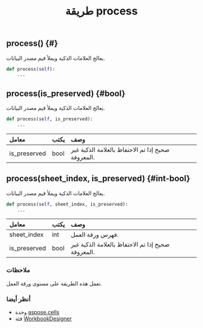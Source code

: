 ﻿---
title: طريقة process
second_title: Aspose.Cells for Python via .NET API المراجع
description:
type: docs
weight: 40
url: /ar/python-net/aspose.cells/workbookdesigner/process/
is_root: false
---
##  process() {#}
يعالج العلامات الذكية ويملأ قيم مصدر البيانات.



```python
def process(self):
    ...
```




##  process(is_preserved) {#bool}
يعالج العلامات الذكية ويملأ قيم مصدر البيانات.



```python
def process(self, is_preserved):
    ...
```


| معامل| يكتب| وصف|
| :- | :- | :- |
| is_preserved | bool | صحيح إذا تم الاحتفاظ بالعلامة الذكية غير المعروفة.|


##  process(sheet_index, is_preserved) {#int-bool}
يعالج العلامات الذكية ويملأ قيم مصدر البيانات.



```python
def process(self, sheet_index, is_preserved):
    ...
```


| معامل| يكتب| وصف|
| :- | :- | :- |
| sheet_index | int | فهرس ورقة العمل.|
| is_preserved | bool | صحيح إذا تم الاحتفاظ بالعلامة الذكية غير المعروفة.|
###  ملاحظات

تعمل هذه الطريقة على مستوى ورقة العمل.


###  أنظر أيضا

* وحدة [aspose.cells](../../)
* فئة [WorkbookDesigner](/cells/ar/python-net/aspose.cells/workbookdesigner)
